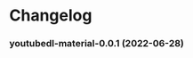 # Changelog<br>


<a name="youtubedl-material-0.0.1"></a>
### youtubedl-material-0.0.1 (2022-06-28)
